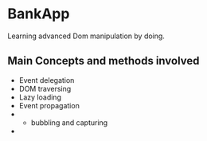 # BankApp
Learning advanced Dom manipulation by doing.

## Main Concepts and methods involved

* Event delegation
* DOM traversing
* Lazy loading
* Event propagation
* * bubbling and capturing
* 
